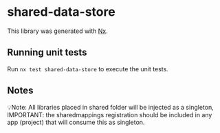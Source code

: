 # shared-data-store

This library was generated with [Nx](https://nx.dev).

## Running unit tests

Run `nx test shared-data-store` to execute the unit tests.

## Notes
💡Note: All libraries placed in shared folder will be injected as a singleton, 
IMPORTANT: the sharedmappings registration should be included in any app (project) that will 
consume this as singleton.
